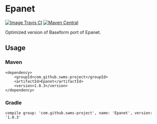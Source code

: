# Epanet
[![Image Travis CI](https://travis-ci.org/swms-project/Baseform-Epanet-Java-Library.svg?branch=master)](https://travis-ci.org/swms-project/Baseform-Epanet-Java-Library)
[![Maven Central](https://maven-badges.herokuapp.com/maven-central/com.github.swms-project/Epanet/badge.svg)](https://maven-badges.herokuapp.com/maven-central/com.github.swms-project/Epanet)

Optimized version of Baseform port of Epanet.

## Usage
### Maven
```
<dependency>
    <groupId>com.github.swms-project</groupId>
    <artifactId>Epanet</artifactId>
    <version>1.0.3</version>
</dependency>
```
### Gradle
```
compile group: 'com.github.swms-project', name: 'Epanet', version: '1.0.3'
```

